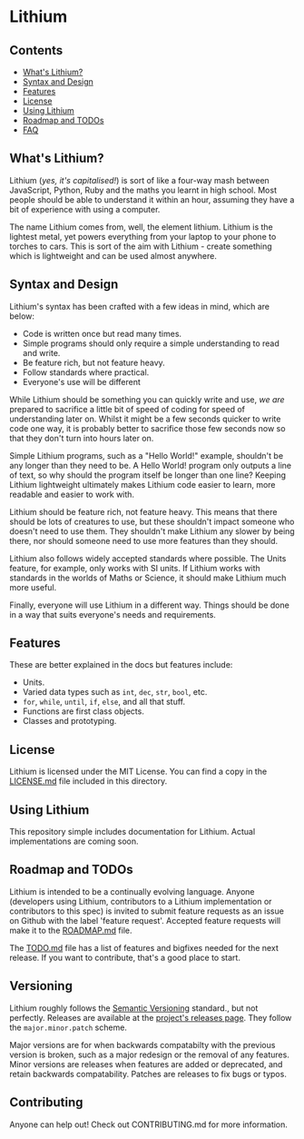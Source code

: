 Lithium
=======

Contents
--------

*   [What's Lithium?](#whats-lithium)
*   [Syntax and Design](#syntax-and-design)
*   [Features](#features)
*   [License](#license)
*   [Using Lithium](#using-lithium)
*   [Roadmap and TODOs](#roadmap-and-todos)
*   [FAQ](#faq)

What's Lithium?
---------------

Lithium (_yes, it's capitalised!_) is sort of like a four-way mash between JavaScript, Python, Ruby and the maths you learnt in high school. Most people should be able to understand it within an hour, assuming they have a bit of experience with using a computer.

The name Lithium comes from, well, the element lithium. Lithium is the lightest metal, yet powers everything from your laptop to your phone to torches to cars. This is sort of the aim with Lithium - create something which is lightweight and can be used almost anywhere.

Syntax and Design
-----------------

Lithium's syntax has been crafted with a few ideas in mind, which are below:
* Code is written once but read many times.
* Simple programs should only require a simple understanding to read and write.
* Be feature rich, but not feature heavy.
* Follow standards where practical.
* Everyone's use will be different

While Lithium should be something you can quickly write and use, _we are_ prepared to sacrifice a little bit of speed of coding for speed of understanding later on. Whilst it might be a few seconds quicker to write code one way, it is probably better to sacrifice those few seconds now so that they don't turn into hours later on.

Simple Lithium programs, such as a "Hello World!" example, shouldn't be any longer than they need to be. A Hello World! program only outputs a line of text, so why should the program itself be longer than one line? Keeping Lithium lightweight ultimately makes Lithium code easier to learn, more readable and easier to work with.

Lithium should be feature rich, not feature heavy. This means that there should be lots of creatures to use, but these shouldn't impact someone who doesn't need to use them. They shouldn't make Lithium any slower by being there, nor should someone need to use more features than they should.

Lithium also follows widely accepted standards where possible. The Units feature, for example, only works with SI units. If Lithium works with standards in the worlds of Maths or Science, it should make Lithium much more useful.

Finally, everyone will use Lithium in a different way. Things should be done in a way that suits everyone's needs and requirements.

Features
--------

These are better explained in the docs but features include:
* Units.
* Varied data types such as `int`, `dec`, `str`, `bool`, etc.
* `for`, `while`, `until`, `if`, `else`, and all that stuff.
* Functions are first class objects.
* Classes and prototyping.

License
-------

Lithium is licensed under the MIT License. You can find a copy in the [LICENSE.md](LICENSE.md) file included in this directory.

Using Lithium
-------------

This repository simple includes documentation for Lithium. Actual implementations are coming soon.

Roadmap and TODOs
-----------------

Lithium is intended to be a continually evolving language. Anyone (developers using Lithium, contributors to a Lithium implementation or contributors to this spec) is invited to submit feature requests as an issue on Github with the label 'feature request'. Accepted feature requests will make it to the [ROADMAP.md](ROADMAP.md) file.

The [TODO.md](TODO.md) file has a list of features and bigfixes needed for the next release. If you want to contribute, that's a good place to start.

Versioning
----------

Lithium roughly follows the [Semantic Versioning](http://semver.org/) standard., but not perfectly. Releases are available at the [project's releases page](https://github.com/thomasjamesfoster96/lithium/releases). They follow the `major.minor.patch` scheme.

Major versions are for when backwards compatabilty with the previous version is broken, such as a major redesign or the removal of any features. Minor versions are releases when features are added or deprecated, and retain backwards compatability. Patches are releases to fix bugs or typos.

Contributing
------------

Anyone can help out! Check out CONTRIBUTING.md for more information.
